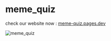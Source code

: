# meme_quiz

check our website now : [meme-quiz.pages.dev](https://meme-quiz.pages.dev/#/)

![meme_quiz](https://user-images.githubusercontent.com/85620139/150009089-67d847ab-b263-40c9-b0f4-18118b43ff7e.png)
